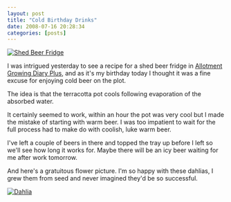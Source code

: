 ```yaml
---
layout: post
title: "Cold Birthday Drinks"
date: 2008-07-16 20:28:34
categories: [posts]
---
```


[![Shed Beer Fridge](https://farm4.static.flickr.com/3099/2674438896_7aab340e82_m.jpg)](https://www.flickr.com/photos/warriorwomen/2674438896/)

I was intrigued yesterday to see a recipe for a shed beer fridge in [Allotment Growing Diary Plus](https://www.allotment.org.uk/garden-diary/264/rain-weeds-allotment-beer-fridge/), and as it's my birthday today I thought it was a fine excuse for enjoying cold beer on the plot.

The idea is that the terracotta pot cools following evaporation of the absorbed water.

It certainly seemed to work, within an hour the pot was very cool but I made the mistake of starting with warm beer. I was too impatient to wait for the full process had to make do with coolish, luke warm beer.

I've left a couple of beers in there and topped the tray up before I left so we'll see how long it works for. Maybe there will be an icy beer waiting for me after work tomorrow.

And here's a gratuitous flower picture. I'm so happy with these dahlias, I grew them from seed and never imagined they'd be so successful.

[![Dahlia](https://farm4.static.flickr.com/3072/2674562642_8e3ae294a2.jpg)](https://www.flickr.com/photos/warriorwomen/2674562642/)
